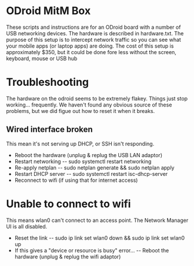 # ODroid MitM Box
These scripts and instructions are for an ODroid board with a number of USB
networking devices.  The hardware is described in hardware.txt.  The purpose
of this setup is to intercept network traffic so you can see what your mobile
apps (or laptop apps) are doing.  The cost of this setup is approximately
$350, but it could be done fore less without the screen, keyboard, mouse or
USB hub

# Troubleshooting
The hardware on the odroid seems to be extremely flakey.  Things just stop
working... frequently.  We haven't found any obvious source of these problems,
but we did figue out how to reset it when it breaks.

## Wired interface broken
This mean it's not serving up DHCP, or SSH isn't responding.

- Reboot the hardware (unplug & replug the USB LAN adaptor)
- Restart networking
-- sudo systemctl restart networking
- Re-apply netplan
-- sudo netplan generate && sudo netplan apply
- Restart DHCP server
-- sudo systemctl restart isc-dhcp-server
- Reconnect to wifi (if using that for internet access)

# Unable to connect to wifi
This means wlan0 can't connect to an access point.  The Network Manager UI is
all disabled.

- Reset the link
-- sudo ip link set wlan0 down && sudo ip link set wlan0 up
- If this gives a "device or resource is busy" error...
-- Reboot the hardware (unplug & replug the wifi adaptor)

